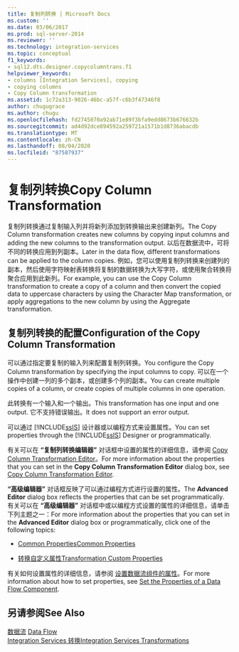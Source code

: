 ```yaml
---
title: 复制列转换 | Microsoft Docs
ms.custom: ''
ms.date: 03/06/2017
ms.prod: sql-server-2014
ms.reviewer: ''
ms.technology: integration-services
ms.topic: conceptual
f1_keywords:
- sql12.dts.designer.copycolumntrans.f1
helpviewer_keywords:
- columns [Integration Services], copying
- copying columns
- Copy Column transformation
ms.assetid: 1c72a313-9026-46bc-a57f-c6b3f47346f8
author: chugugrace
ms.author: chugu
ms.openlocfilehash: fd2745070a92ab71e89f3bfa9edd8673b676632b
ms.sourcegitcommit: ad4d92dce894592a259721a1571b1d8736abacdb
ms.translationtype: MT
ms.contentlocale: zh-CN
ms.lasthandoff: 08/04/2020
ms.locfileid: "87587937"
---
```

# <a name="copy-column-transformation"></a><span data-ttu-id="cf4e2-102">复制列转换</span><span class="sxs-lookup"><span data-stu-id="cf4e2-102">Copy Column Transformation</span></span>
  <span data-ttu-id="cf4e2-103">复制列转换通过复制输入列并将新列添加到转换输出来创建新列。</span><span class="sxs-lookup"><span data-stu-id="cf4e2-103">The Copy Column transformation creates new columns by copying input columns and adding the new columns to the transformation output.</span></span> <span data-ttu-id="cf4e2-104">以后在数据流中，可将不同的转换应用到列副本。</span><span class="sxs-lookup"><span data-stu-id="cf4e2-104">Later in the data flow, different transformations can be applied to the column copies.</span></span> <span data-ttu-id="cf4e2-105">例如，您可以使用复制列转换来创建列的副本，然后使用字符映射表转换将复制的数据转换为大写字符，或使用聚合转换将聚合应用到此新列。</span><span class="sxs-lookup"><span data-stu-id="cf4e2-105">For example, you can use the Copy Column transformation to create a copy of a column and then convert the copied data to uppercase characters by using the Character Map transformation, or apply aggregations to the new column by using the Aggregate transformation.</span></span>  
  
## <a name="configuration-of-the-copy-column-transformation"></a><span data-ttu-id="cf4e2-106">复制列转换的配置</span><span class="sxs-lookup"><span data-stu-id="cf4e2-106">Configuration of the Copy Column Transformation</span></span>  
 <span data-ttu-id="cf4e2-107">可以通过指定要复制的输入列来配置复制列转换。</span><span class="sxs-lookup"><span data-stu-id="cf4e2-107">You configure the Copy Column transformation by specifying the input columns to copy.</span></span> <span data-ttu-id="cf4e2-108">可以在一个操作中创建一列的多个副本，或创建多个列的副本。</span><span class="sxs-lookup"><span data-stu-id="cf4e2-108">You can create multiple copies of a column, or create copies of multiple columns in one operation.</span></span>  
  
 <span data-ttu-id="cf4e2-109">此转换有一个输入和一个输出。</span><span class="sxs-lookup"><span data-stu-id="cf4e2-109">This transformation has one input and one output.</span></span> <span data-ttu-id="cf4e2-110">它不支持错误输出。</span><span class="sxs-lookup"><span data-stu-id="cf4e2-110">It does not support an error output.</span></span>  
  
 <span data-ttu-id="cf4e2-111">可以通过 [!INCLUDE[ssIS](../../../includes/ssis-md.md)] 设计器或以编程方式来设置属性。</span><span class="sxs-lookup"><span data-stu-id="cf4e2-111">You can set properties through the [!INCLUDE[ssIS](../../../includes/ssis-md.md)] Designer or programmatically.</span></span>  
  
 <span data-ttu-id="cf4e2-112">有关可以在 **“复制列转换编辑器”** 对话框中设置的属性的详细信息，请参阅 [Copy Column Transformation Editor](../../copy-column-transformation-editor.md)。</span><span class="sxs-lookup"><span data-stu-id="cf4e2-112">For more information about the properties that you can set in the **Copy Column Transformation Editor** dialog box, see [Copy Column Transformation Editor](../../copy-column-transformation-editor.md).</span></span>  
  
 <span data-ttu-id="cf4e2-113">**“高级编辑器”** 对话框反映了可以通过编程方式进行设置的属性。</span><span class="sxs-lookup"><span data-stu-id="cf4e2-113">The **Advanced Editor** dialog box reflects the properties that can be set programmatically.</span></span> <span data-ttu-id="cf4e2-114">有关可以在 **“高级编辑器”** 对话框中或以编程方式设置的属性的详细信息，请单击下列主题之一：</span><span class="sxs-lookup"><span data-stu-id="cf4e2-114">For more information about the properties that you can set in the **Advanced Editor** dialog box or programmatically, click one of the following topics:</span></span>  
  
-   [<span data-ttu-id="cf4e2-115">Common Properties</span><span class="sxs-lookup"><span data-stu-id="cf4e2-115">Common Properties</span></span>](../../common-properties.md)  
  
-   [<span data-ttu-id="cf4e2-116">转换自定义属性</span><span class="sxs-lookup"><span data-stu-id="cf4e2-116">Transformation Custom Properties</span></span>](transformation-custom-properties.md)  
  
 <span data-ttu-id="cf4e2-117">有关如何设置属性的详细信息，请参阅 [设置数据流组件的属性](../set-the-properties-of-a-data-flow-component.md)。</span><span class="sxs-lookup"><span data-stu-id="cf4e2-117">For more information about how to set properties, see [Set the Properties of a Data Flow Component](../set-the-properties-of-a-data-flow-component.md).</span></span>  
  
## <a name="see-also"></a><span data-ttu-id="cf4e2-118">另请参阅</span><span class="sxs-lookup"><span data-stu-id="cf4e2-118">See Also</span></span>  
 <span data-ttu-id="cf4e2-119">[数据流](../data-flow.md) </span><span class="sxs-lookup"><span data-stu-id="cf4e2-119">[Data Flow](../data-flow.md) </span></span>  
 [<span data-ttu-id="cf4e2-120">Integration Services 转换</span><span class="sxs-lookup"><span data-stu-id="cf4e2-120">Integration Services Transformations</span></span>](integration-services-transformations.md)  
  
  
